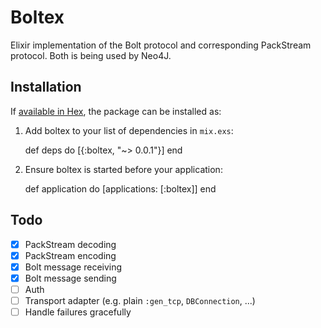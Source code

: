 # Boltex

Elixir implementation of the Bolt protocol and corresponding PackStream
protocol. Both is being used by Neo4J.

## Installation

If [available in Hex](https://hex.pm/docs/publish), the package can be installed as:

  1. Add boltex to your list of dependencies in `mix.exs`:

        def deps do
          [{:boltex, "~> 0.0.1"}]
        end

  2. Ensure boltex is started before your application:

        def application do
          [applications: [:boltex]]
        end

## Todo

- [x] PackStream decoding
- [x] PackStream encoding
- [x] Bolt message receiving
- [x] Bolt message sending
- [ ] Auth
- [ ] Transport adapter (e.g. plain `:gen_tcp`, `DBConnection`, ...)
- [ ] Handle failures gracefully
